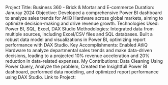 Project Title: Business 360 - Brick & Mortar and E-commerce
Duration: Januray 2024
Objective: Developed a comprehensive Power BI dashboard to analyze sales trends for AtliQ Hardware across global markets, aiming to optimize decision-making and drive revenue growth.
Technologies Used: Power BI, SQL, Excel, DAX Studio
Methodologies: Integrated data from multiple sources, including Excel/CSV files and SQL databases. Built a robust data model and visualizations in Power BI, optimizing report performance with DAX Studio.
Key Accomplishments: Enabled AtliQ Hardware to analyze departmental sales trends and make data-driven decisions, leading to a projected 10% revenue acceleration and 20% reduction in data-related expenses.
My Contributions: Data Cleaning Using Power Query, Analyze the problem, Created the Insightfull Power BI dashboard, performed data modeling, and optimized report performance using DAX Studio.
Link to Project: 
